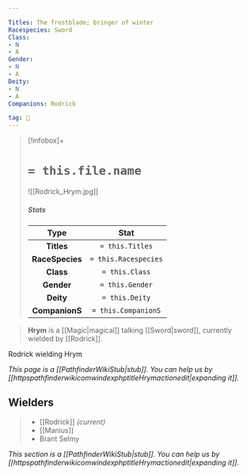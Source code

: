 ```yaml
---

Titles: The frostblade; bringer of winter
Racespecies: Sword
Class:
- N
- A
Gender:
- N
- A
Deity:
- N
- A
Companions: Rodrick

tag: 👤️
---
```


> [!infobox]+
> #  `= this.file.name`
> ![[Rodrick_Hrym.jpg]]
> ##### Stats
> Type | Stat |
> :---: |:---:|
> **Titles** | `= this.Titles` |
> **RaceSpecies** | `= this.Racespecies` |
> **Class** | `= this.Class` |
> **Gender** | `= this.Gender` |
> **Deity** | `= this.Deity` |
> **CompanionS** | `= this.CompanionS` |



> **Hrym** is a [[Magic|magical]] talking [[Sword|sword]], currently wielded by [[Rodrick]].

 
 Rodrick wielding Hrym


*This page is a [[PathfinderWikiStub|stub]]. You can help us by [[httpspathfinderwikicomwindexphptitleHrymactionedit|expanding it]].*


## Wielders

> - [[Rodrick]] *(current)*
> - [[Manius]]
> - Brant Selmy


*This section is a [[PathfinderWikiStub|stub]]. You can help us by [[httpspathfinderwikicomwindexphptitleHrymactionedit|expanding it]].*







